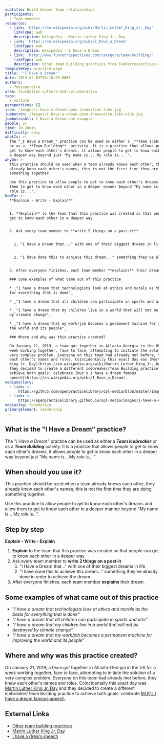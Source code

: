 ```yaml
---
subtitle: Build deeper team relationships
participants:
  - Team members
resources:
  - link: 'https://en.wikipedia.org/wiki/Martin_Luther_King_Jr._Day'
    linkType: web
    description: Wikipedia - Martin Luther King Jr. Day
  - link: 'https://en.wikipedia.org/wiki/I_Have_a_Dream'
    linkType: web
    description: Wikipedia - I Have a Dream
  - link: 'http://www.funretrospectives.com/category/team-building/'
    linkType: web
    description: Other team building practices from FunRetrospectives.com
templateKey: practice-page
title: '"I Have a Dream"'
date: 2019-02-03T20:18:29.686Z
authors:
  - fabiopereira
area: foundation-culture-and-collaboration
tags:
  - culture
perspectives: []
icon: /images/i-have-a-dream-open-innovation-labs.jpg
jumbotron: /images/i-have-a-dream-open-innovation-labs-wide.jpg
jumbotronAlt: I Have a Dream one example
people: 2+
time: 10-20min
difficulty: easy
whatIs: >-
  The "_I Have a Dream_" practice can be used as either a _**Team Icebreaker**_
  or as a _**Team Building**_ activity. It is a practice that allows people to
  get to know each other's dreams, it allows people to get to know each other in
  a deeper way beyond just "My name is... My role is... ".
whyDo: >-
  This practice should be used when a team already knows each other, they
  already know each other's names, this is not the first time they are doing
  something together.

  Use this practice to allow people to get to know each other's dreams and allow
  them to get to know each other in a deeper manner beyond "My name is... My
  role is...".
howTo: >-
  **Explain - Write - Explain**


  1. **Explain** to the team that this practice was created so that people can
  get to know each other in a deeper way


  2. Ask every team member to **write 2 things on a post-it**


    1. "I Have a Dream that..." with one of their biggest dreams in life


    2. "I have done this to achieve this dream..." something they've already done in order to achieve the dream


  3. After everyone finishes, each team member **explains** their dream.

  ### Some examples of what came out of this practice

  * _"I have a dream that technologists look at ethics and morals as the basis
  for everything that is done"_

  * _"I have a dream that all children can participate in sports and arts"_

  * _"I have a dream that my children live in a world that will not be destroyed
  by climate change"_

  * _"I have a dream that my work/job becomes a permanent machine for improving
  the world and its people"_

  ### Where and why was this practice created?

  On January 21, 2019, a team got together in Atlanta-Georgia in the US for a
  week working together, face to face, attempting to initiate the solution of a
  very complex problem. Everyone on this team had already met before, they knew
  each other's names and roles. Coincidentally this exact day was [Martin Luther
  King Jr. Day](https://en.wikipedia.org/wiki/Martin_Luther_King_Jr._Day) and
  they decided to create a different icebreaker/Team Building practice to
  achieve both goals: celebrate [MLK's I have a dream famous
  speech](https://en.wikipedia.org/wiki/I_Have_a_Dream).
mediaGallery:
  - link: >-
      https://github.com/openpracticelibrary/opl-media/blob/master/images/i-have-a-dream-open-innovation-labs.jpg?raw=true
  - link: >-
      https://openpracticelibrary.github.io/opl-media/images/i-have-a-dream-open-innovation-labs-wide.jpg
mobiusTag: foundation
primaryElement: leadership
---
```

## What is the "I Have a Dream" practice?

The "_I Have a Dream_" practice can be used as either a _**Team Icebreaker**_ or as a _**Team Building**_ activity. It is a practice that allows people to get to know each other's dreams, it allows people to get to know each other in a deeper way beyond just "My name is... My role is... ".

## When should you use it?

This practice should be used when a team already knows each other, they already know each other's names, this is not the first time they are doing something together.

Use this practice to allow people to get to know each other's dreams and allow them to get to know each other in a deeper manner beyond "My name is... My role is...".

## Step by step

**Explain - Write - Explain**

1. **Explain** to the team that this practice was created so that people can get to know each other in a deeper way
2. Ask every team member to **write 2 things on a post-it**
   1. "I Have a Dream that..." with one of their biggest dreams in life
   2. "I have done this to achieve this dream..." something they've already done in order to achieve the dream
3. After everyone finishes, each team member **explains** their dream.

## Some examples of what came out of this practice

* _"I have a dream that technologists look at ethics and morals as the basis for everything that is done"_
* _"I have a dream that all children can participate in sports and arts"_
* _"I have a dream that my children live in a world that will not be destroyed by climate change"_
* _"I have a dream that my work/job becomes a permanent machine for improving the world and its people"_

## Where and why was this practice created?

On January 21, 2019, a team got together in Atlanta-Georgia in the US for a week working together, face to face, attempting to initiate the solution of a very complex problem. Everyone on this team had already met before, they knew each other's names and roles. Coincidentally this exact day was [Martin Luther King Jr. Day](https://en.wikipedia.org/wiki/Martin_Luther_King_Jr._Day) and they decided to create a different icebreaker/Team Building practice to achieve both goals: celebrate [MLK's I have a dream famous speech](https://en.wikipedia.org/wiki/I_Have_a_Dream).

## External Links

* [Other team building practices](http://www.funretrospectives.com/category/team-building/)
* [Martin Luther King Jr. Day](https://en.wikipedia.org/wiki/Martin_Luther_King_Jr._Day)
* [I have a dream speech](https://en.wikipedia.org/wiki/I_Have_a_Dream)
